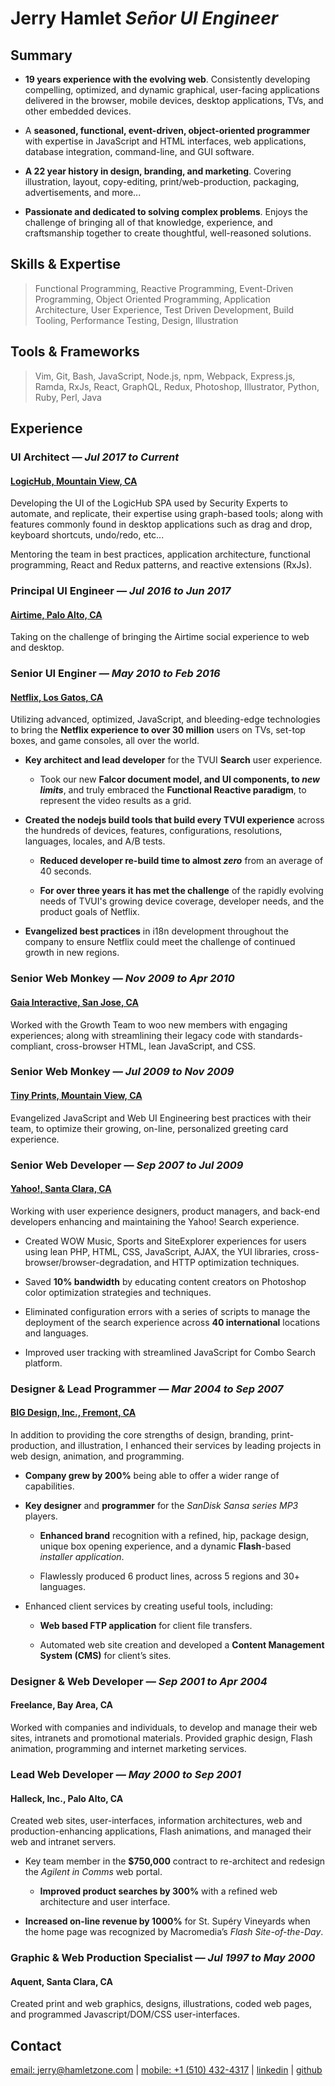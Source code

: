 Jerry Hamlet *Señor UI Engineer*
================================

Summary
-------

- **19 years experience with the evolving web**. Consistently developing
  compelling, optimized, and dynamic graphical, user-facing applications
  delivered in the browser, mobile devices, desktop applications, TVs, and other
  embedded devices.

- A **seasoned, functional, event-driven, object-oriented programmer** with
  expertise in JavaScript and HTML interfaces, web applications, database
  integration, command-line, and GUI software.

- **A 22 year history in design, branding, and marketing**. Covering
  illustration, layout, copy-editing, print/web-production, packaging,
  advertisements, and more...

- **Passionate and dedicated to solving complex problems**. Enjoys the challenge
  of bringing all of that knowledge, experience, and craftsmanship together to
  create thoughtful, well-reasoned solutions.

Skills & Expertise
------------------

> Functional Programming, Reactive Programming, Event-Driven 
> Programming, Object Oriented Programming, Application Architecture, 
> User Experience, Test Driven Development, Build Tooling, Performance 
> Testing, Design, Illustration

Tools & Frameworks
------------------

> Vim, Git, Bash, JavaScript, Node.js, npm, Webpack, Express.js, 
> Ramda, RxJs, React, GraphQL, Redux, Photoshop, Illustrator, Python, 
> Ruby, Perl, Java

Experience
----------

### UI Architect *— Jul 2017 to Current*

#### [LogicHub, Mountain View, CA](http://logichub.com)

Developing the UI of the LogicHub SPA used by Security Experts to
automate, and replicate, their expertise using graph-based tools; along with
features commonly found in desktop applications such as drag and drop, keyboard
shortcuts, undo/redo, etc...

Mentoring the team in best practices, application architecture, functional
programming, React and Redux patterns, and reactive extensions (RxJs).

### Principal UI Engineer *— Jul 2016 to Jun 2017*

#### [Airtime, Palo Alto, CA](http://airtime.com/)

Taking on the challenge of bringing the Airtime social experience to web and
desktop.

### Senior UI Enginer *— May 2010 to Feb 2016*

#### [Netflix, Los Gatos, CA](http://netflix.com)

Utilizing advanced, optimized, JavaScript, and bleeding-edge technologies to
bring the **Netflix experience to over 30 million** users on TVs, set-top boxes,
and game consoles, all over the world.

- **Key architect and lead developer** for the TVUI **Search** user experience.

  - Took our new **Falcor document model, and UI components, to _new
    limits_**, and truly embraced the **Functional Reactive paradigm**, to
    represent the video results as a grid.

- **Created the nodejs build tools that build every TVUI experience** across the
  hundreds of devices, features, configurations, resolutions, languages,
  locales, and A/B tests.

  - **Reduced developer re-build time to almost _zero_** from an average of 40
    seconds.

  - **For over three years it has met the challenge** of the rapidly evolving
    needs of TVUI's growing device coverage, developer needs, and the product
    goals of Netflix.

- **Evangelized best practices** in i18n development throughout the company to
  ensure Netflix could meet the challenge of continued growth in new regions.

### Senior Web Monkey *— Nov 2009 to Apr 2010*

#### [Gaia Interactive, San Jose, CA](http://gaiaonline.com)

Worked with the Growth Team to woo new members with engaging experiences; along
with streamlining their legacy code with standards-compliant, cross-browser
HTML, lean JavaScript, and CSS.

### Senior Web Monkey *— Jul 2009 to Nov 2009*

#### [Tiny Prints, Mountain View, CA](http://tinyprints.com)

Evangelized JavaScript and Web UI Engineering best practices with their team, to
optimize their growing, on-line, personalized greeting card experience.

### Senior Web Developer *— Sep 2007 to Jul 2009*

#### [Yahoo!, Santa Clara, CA](http://search.yahoo.com)

Working with user experience designers, product managers, and back-end
developers enhancing and maintaining the Yahoo! Search experience.

- Created WOW Music, Sports and SiteExplorer experiences for users using lean
  PHP, HTML, CSS, JavaScript, AJAX, the YUI libraries,
  cross-browser/browser-degradation, and HTTP optimization techniques.

- Saved **10% bandwidth** by educating content creators on Photoshop color
  optimization strategies and techniques.

- Eliminated configuration errors with a series of scripts to manage the
  deployment of the search experience across **40 international** locations and
  languages.

- Improved user tracking with streamlined JavaScript for Combo Search platform.

### Designer & Lead Programmer *— Mar 2004 to Sep 2007*

#### [BIG Design, Inc., Fremont, CA](http://bigdesign.com)

In addition to providing the core strengths of design, branding,
print-production, and illustration, I enhanced their services by leading
projects in web design, animation, and programming.

- **Company grew by 200%** being able to offer a wider range of capabilities.

- **Key designer** and **programmer** for the *SanDisk Sansa series MP3*
  players.

  - **Enhanced brand** recognition with a refined, hip, package design, unique
    box opening experience, and a dynamic **Flash**-based *installer
    application*.

  - Flawlessly produced 6 product lines, across 5 regions and 30+ languages.

- Enhanced client services by creating useful tools, including:

  - **Web based FTP application** for client file transfers.

  - Automated web site creation and developed a **Content Management System
    (CMS)** for client’s sites.

### Designer & Web Developer *— Sep 2001 to Apr 2004*

#### Freelance, Bay Area, CA

Worked with companies and individuals, to develop and manage their web sites,
intranets and promotional materials. Provided graphic design, Flash animation,
programming and internet marketing services.

### Lead Web Developer *— May 2000 to Sep 2001*

#### Halleck, Inc., Palo Alto, CA

Created web sites, user-interfaces, information architectures, web and
production-enhancing applications, Flash animations, and managed their web and
intranet servers.

- Key team member in the **$750,000** contract to re-architect and redesign the
  *Agilent in Comms* web portal.

  - **Improved product searches by 300%** with a refined web architecture and
    user interface.

- **Increased on-line revenue by 1000%** for St. Supéry Vineyards when the home
  page was recognized by Macromedia’s *Flash Site-of-the-Day*.

### Graphic & Web Production Specialist *— Jul 1997 to May 2000*

#### Aquent, Santa Clara, CA

Created print and web graphics, designs, illustrations, coded web pages, and
programmed Javascript/DOM/CSS user-interfaces.

Contact
-------

[email: jerry@hamletzone.com](mailto:jerry%40hamletzone.com) |
[mobile: +1 (510) 432-4317](tel:15104324317) |
[linkedin](https://www.linkedin.com/in/jerryhamlet/) |
[github](https://github.com/jhamlet)

